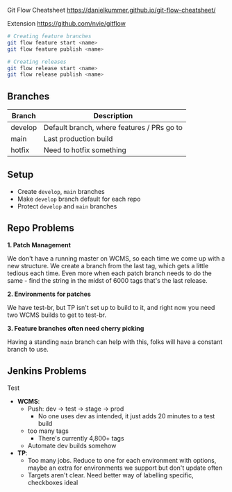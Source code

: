 

Git Flow Cheatsheet
https://danielkummer.github.io/git-flow-cheatsheet/

Extension
https://github.com/nvie/gitflow

```bash
# Creating feature branches
git flow feature start <name>
git flow feature publish <name>

# Creating releases
git flow release start <name>
git flow release publish <name>

```

## Branches

| Branch | Description |
| --- | --- |
| develop | Default branch, where features / PRs go to |
| main | Last production build |
| hotfix | Need to hotfix something |

## Setup

- Create `develop`, `main` branches
- Make `develop` branch default for each repo
- Protect `develop` and `main` branches

## Repo Problems

**1. Patch Management**

We don't have a running master on WCMS, so each time we come up with a new structure. We create a branch from the last tag, which gets a little tedious each time. Even more when each patch branch needs to do the same - find the string in the midst of 6000 tags that's the last release.

**2. Environments for patches**

We have test-br, but TP isn't set up to build to it, and right now you need two WCMS builds to get to test-br.

**3. Feature branches often need cherry picking**

Having a standing `main` branch can help with this, folks will have a constant branch to use.

## Jenkins Problems

Test



- **WCMS**:
  - Push: dev -> test -> stage -> prod
    - No one uses dev as intended, it just adds 20 minutes to a test build
  - too many tags
    - There's currently 4,800+ tags
  - Automate dev builds somehow
- **TP**:
  - Too many jobs. Reduce to one for each environment with options, maybe an extra for environments we support but don't update often
  - Targets aren't clear. Need better way of labelling specific, checkboxes ideal
